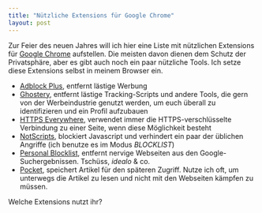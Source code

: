 ```yaml
---
title: "Nützliche Extensions für Google Chrome"
layout: post
---
```

Zur Feier des neuen Jahres will ich hier eine Liste mit nützlichen Extensions für [Google Chrome][0] 
aufstellen. Die meisten davon dienen dem Schutz der Privatsphäre, aber es gibt auch noch ein paar 
nützliche Tools. Ich setze diese Extensions selbst in meinem Browser ein.

* [Adblock Plus][1], entfernt lästige Werbung
* [Ghostery][2], entfernt lästige Tracking-Scripts und andere Tools, die gern von der Werbeindustrie genutzt werden, um euch überall zu identifizieren und ein Profil aufzubauen
* [HTTPS Everywhere][3], verwendet immer die HTTPS-verschlüsselte Verbindung zu einer Seite, wenn diese Möglichkeit besteht
* [NotScripts][4], blockiert Javascript und verhindert ein paar der üblichen Angriffe (ich benutze es im Modus *BLOCKLIST*)
* [Personal Blocklist][5], entfernt nervige Webseiten aus den Google-Suchergebnissen. Tschüss, *idealo* & co.
* [Pocket][6], speichert Artikel für den späteren Zugriff. Nutze ich oft, um unterwegs die Artikel zu lesen und nicht mit den Webseiten kämpfen zu müssen.

Welche Extensions nutzt ihr?

[0]: https://www.google.com/intl/de/chrome/browser/
[1]: https://chrome.google.com/webstore/detail/adblock-plus/cfhdojbkjhnklbpkdaibdccddilifddb
[2]: https://chrome.google.com/webstore/detail/ghostery/mlomiejdfkolichcflejclcbmpeaniij
[3]: https://chrome.google.com/webstore/detail/https-everywhere/gcbommkclmclpchllfjekcdonpmejbdp
[4]: https://chrome.google.com/webstore/detail/notscripts/odjhifogjcknibkahlpidmdajjpkkcfn
[5]: https://chrome.google.com/webstore/detail/personal-blocklist-by-goo/nolijncfnkgaikbjbdaogikpmpbdcdef
[6]: https://chrome.google.com/webstore/detail/pocket-formerly-read-it-l/niloccemoadcdkdjlinkgdfekeahmflj
